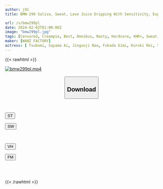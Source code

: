 ```yaml
---
author: j91
title: BMW-299 Saliva, Sweat, Love Juice Dripping With Sensitivity, Explosive Climax Non-stop, 40 Creampie Sex Covered In Sticky Juices

url: /v/bmw299pl
date: 2024-02-02T01:00:00Z
image: "bmw299pl.jpg"
tags: [Censored, Creampie, Best, Omnibus, Nasty, Hardcore, 4HR+, Sweat, Acme · Orgasm	]
maker: [WANZ FACTORY]
actress: [ Tsubomi, Sayama Ai, Jinguuji Nao, Fukada Eimi, Kuruki Rei, Saegusa Chitose ,Satsuki Ena, Kudou Rara, Honda Noeru, Yokomiya Nanami ]
---
```



{{< rawhtml >}}

<div class="video" data-videoid="ab0j40p81wtxYR3">
    <a href="javascript:;">
        <img src="/v/bmw299pl/bmw299pl.jpg" width="WIDTH" height="HEIGHT" alt="bmw299pl.mp4" loading="lazy">
    </a>
</div>

<script type="text/javascript" src="https://j91.asia/asset/on-demand-st.js"></script>

<br>
  <link rel="stylesheet" href="https://j91.asia/asset/bs5.css">
  
  <center>
  <button class="btn btn-primary" type="button" data-bs-toggle="collapse" data-bs-target=".multi-collapse" aria-expanded="false" aria-controls="multiCollapseExample1 multiCollapseExample2"><h2>Download</h2></button></center>
</p>
<div class="row">
  <div class="col">
    <div class="collapse multi-collapse" id="multiCollapseExample1">
      <div class="card card-body">
	      	      <br>
<div class="buttons">  
<p><a href="https://streamtape.to/v/ab0j40p81wtxYR3" target="_blank"><button class="btn-hover color-3"><i class="fa fa-download"></i> ST</button></a></p>
<p><a href="https://flaswish.com/dcl1djr52d36" target="_blank"><button class="btn-hover color-2"><i class="fa fa-download"></i> SW</button></a></p></div>
    </div>
  </div>
</div>
  <div class="col">
    <div class="collapse multi-collapse" id="multiCollapseExample2">
      <div class="card card-body">
	      <br>
<div class="buttons">
<p><a href="javascript:;" target="_blank"><button class="btn-hover color-9"><i class="fa fa-download"></i> VH</button></a></p>
<p><a href="javascript:;" target="_blank"><button class="btn-hover color-8"><i class="fa fa-download"></i> FM</button></a></p></div>
<br><br>
      </div>
    </div>
  </div>
</div>

{{< /rawhtml >}}